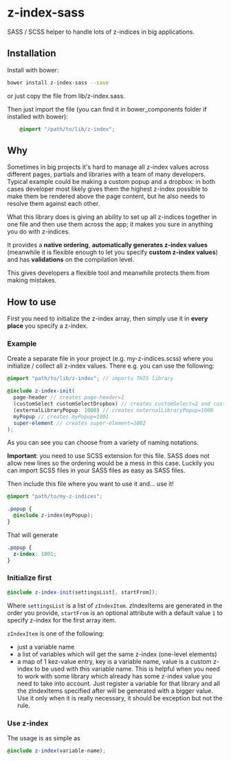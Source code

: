 # z-index-sass

SASS / SCSS helper to handle lots of z-indices in big applications.

## Installation

Install with bower:

```sh
bower install z-index-sass --save
```

or just copy the file from lib/z-index.sass.

Then just import the file (you can find it in bower_components folder if installed with bower):

```SCSS
    @import "/path/to/lib/z-index";
```

## Why

Sometimes in big projects it's hard to manage all z-index values across different pages, partials and libraries with a team of many developers. Typical example could be making a custom popup and a dropbox: in both cases developer most likely gives them the highest z-index possible to make them be rendered above the page content, but he also needs to resolve them against each other.

What this library does is giving an ability to set up all z-indices together in one file and then use them across the app; it makes you sure in anything you do with z-indices.

It provides a **native ordering**, **automatically generates z-index values** (meanwhile it is flexible enough to let you specify **custom z-index values**) and has **validations** on the compilation level.

This gives developers a flexible tool and meanwhile protects them from making mistakes.

## How to use

First you need to initialize the z-index array, then simply use it in **every place** you specify a z-index.

### Example

Create a separate file in your project (e.g. my-z-indices.scss) where you initialize / collect all z-index values. There e.g. you can use the following:

```SCSS
@import "path/to/lib/z-index"; // imports THIS library

@include z-index-init(
  page-header // creates page-header=1
  (customSelect customSelectDropbox) // creates customSelect=2 and customSelectDropbox=2
  (externalLibraryPopup: 1000) // creates externalLibraryPopup=1000
  myPopup // creates myPopup=1001
  super-element // creates super-element=1002
);
```

As you can see you can choose from a variety of naming notations.

**Important**: you need to use SCSS extension for this file. SASS does not allow new lines so the ordering would be a mess in this case. Luckily you can import SCSS files in your SASS files as easy as SASS files.

Then include this file where you want to use it and... use it!

```SCSS
@import "path/to/my-z-indices";

.popup {
  @include z-index(myPopup);
}
```

That will generate

```CSS
.popup {
  z-index: 1001;
}
```

### Initialize first

```SCSS
@include z-index-init(settingsList[, startFrom]);
```

Where `settingsList` is a list of `zIndexItem`. zIndexItems are generated in the order you provide, `startFrom` is an optional attribute with a default value `1` to specify z-index for the first array item.

`zIndexItem` is one of the following:
- just a variable name
- a list of variables which will get the same z-index (one-level elements)
- a map of 1 kez-value entry, key is a variable name, value is a custom z-index to be used with this variable name. This is helpful when you need to work with some library which already has some z-index value you need to take into account. Just register a variable for that library and all the zIndexItems specified after will be generated with a bigger value. Use it only when it is really necessary, it should be exception but not the rule.

### Use z-index

The usage is as simple as

```SCSS
@include z-index(variable-name);
```
